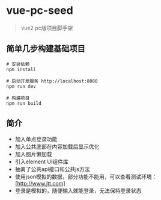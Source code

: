# vue-pc-seed

> vue2 pc版项目脚手架

## 简单几步构建基础项目

```
# 安装依赖
npm install

# 启动开发服务 http://localhost:8080
npm run dev

# 构建项目
npm run build
```

## 简介
* 加入单点登录功能
* 加入公共底部在内容加载后显示优化
* 加入图片懒加载
* 引入element UI组件库
* 抽离了公共api接口和公共js方法
* 使用json模拟的数据，部分功能不能用，可以查看测试环境：[http://www.jtt.com]
* 登录是模拟的，随便输入就能登录，无法保持登录状态